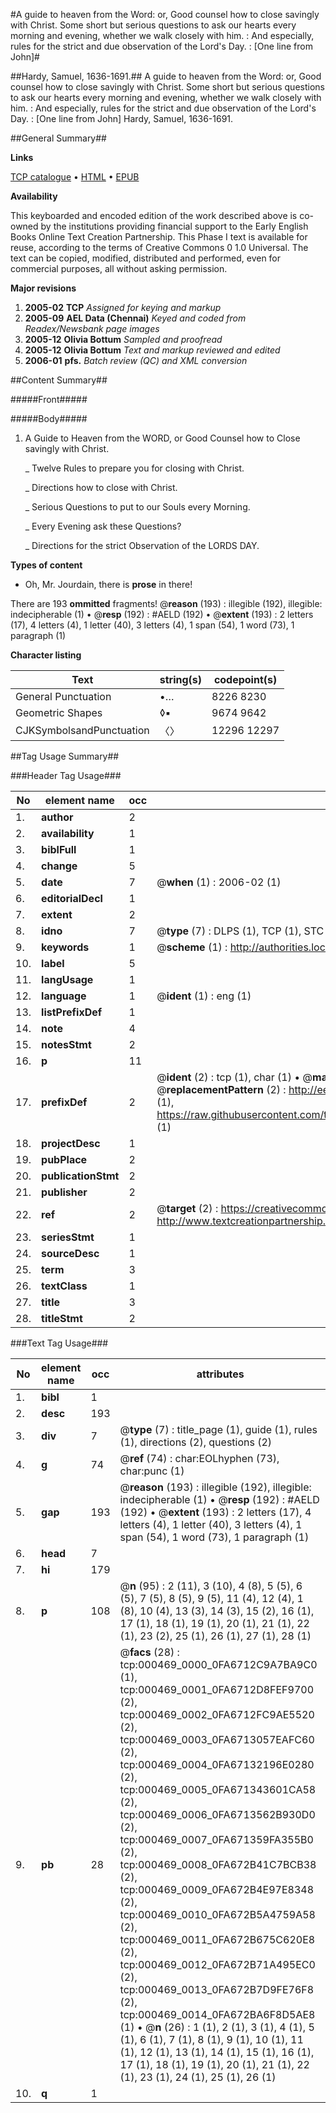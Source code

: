#A guide to heaven from the Word: or, Good counsel how to close savingly with Christ. Some short but serious questions to ask our hearts every morning and evening, whether we walk closely with him. : And especially, rules for the strict and due observation of the Lord's Day. : [One line from John]#

##Hardy, Samuel, 1636-1691.##
A guide to heaven from the Word: or, Good counsel how to close savingly with Christ. Some short but serious questions to ask our hearts every morning and evening, whether we walk closely with him. : And especially, rules for the strict and due observation of the Lord's Day. : [One line from John]
Hardy, Samuel, 1636-1691.

##General Summary##

**Links**

[TCP catalogue](http://www.ota.ox.ac.uk/tcp/)  • 
[HTML](http://tei.it.ox.ac.uk/tcp/Texts-HTML/free/N00/N00384.html)  • 
[EPUB](http://tei.it.ox.ac.uk/tcp/Texts-EPUB/free/N00/N00384.epub)

**Availability**

This keyboarded and encoded edition of the
	       work described above is co-owned by the institutions
	       providing financial support to the Early English Books
	       Online Text Creation Partnership. This Phase I text is
	       available for reuse, according to the terms of Creative
	       Commons 0 1.0 Universal. The text can be copied,
	       modified, distributed and performed, even for
	       commercial purposes, all without asking permission.

**Major revisions**

1. __2005-02__ __TCP__ *Assigned for keying and markup*
1. __2005-09__ __AEL Data (Chennai)__ *Keyed and coded from Readex/Newsbank page images*
1. __2005-12__ __Olivia Bottum__ *Sampled and proofread*
1. __2005-12__ __Olivia Bottum__ *Text and markup reviewed and edited*
1. __2006-01__ __pfs.__ *Batch review (QC) and XML conversion*

##Content Summary##

#####Front#####

#####Body#####

1. A Guide to Heaven from the WORD, or Good Counsel how to Close savingly with Christ.

    _ Twelve Rules to prepare you for closing with Christ.

    _ Directions how to close with Christ.

    _ Serious Questions to put to our Souls every Morning.

    _ Every Evening ask these Questions?

    _ Directions for the strict Observation of the LORDS DAY.

**Types of content**

  * Oh, Mr. Jourdain, there is **prose** in there!

There are 193 **ommitted** fragments! 
 @__reason__ (193) : illegible (192), illegible: indecipherable (1)  •  @__resp__ (192) : #AELD (192)  •  @__extent__ (193) : 2 letters (17), 4 letters (4), 1 letter (40), 3 letters (4), 1 span (54), 1 word (73), 1 paragraph (1)

**Character listing**


|Text|string(s)|codepoint(s)|
|---|---|---|
|General Punctuation|•…|8226 8230|
|Geometric Shapes|◊▪|9674 9642|
|CJKSymbolsandPunctuation|〈〉|12296 12297|

##Tag Usage Summary##

###Header Tag Usage###

|No|element name|occ|attributes|
|---|---|---|---|
|1.|__author__|2||
|2.|__availability__|1||
|3.|__biblFull__|1||
|4.|__change__|5||
|5.|__date__|7| @__when__ (1) : 2006-02 (1)|
|6.|__editorialDecl__|1||
|7.|__extent__|2||
|8.|__idno__|7| @__type__ (7) : DLPS (1), TCP (1), STC (2), NOTIS (1), IMAGE-SET (1), EVANS-CITATION (1)|
|9.|__keywords__|1| @__scheme__ (1) : http://authorities.loc.gov/ (1)|
|10.|__label__|5||
|11.|__langUsage__|1||
|12.|__language__|1| @__ident__ (1) : eng (1)|
|13.|__listPrefixDef__|1||
|14.|__note__|4||
|15.|__notesStmt__|2||
|16.|__p__|11||
|17.|__prefixDef__|2| @__ident__ (2) : tcp (1), char (1)  •  @__matchPattern__ (2) : ([0-9\-]+):([0-9IVX]+) (1), (.+) (1)  •  @__replacementPattern__ (2) : http://eebo.chadwyck.com/downloadtiff?vid=$1&page=$2 (1), https://raw.githubusercontent.com/textcreationpartnership/Texts/master/tcpchars.xml#$1 (1)|
|18.|__projectDesc__|1||
|19.|__pubPlace__|2||
|20.|__publicationStmt__|2||
|21.|__publisher__|2||
|22.|__ref__|2| @__target__ (2) : https://creativecommons.org/publicdomain/zero/1.0/ (1), http://www.textcreationpartnership.org/docs/. (1)|
|23.|__seriesStmt__|1||
|24.|__sourceDesc__|1||
|25.|__term__|3||
|26.|__textClass__|1||
|27.|__title__|3||
|28.|__titleStmt__|2||


###Text Tag Usage###

|No|element name|occ|attributes|
|---|---|---|---|
|1.|__bibl__|1||
|2.|__desc__|193||
|3.|__div__|7| @__type__ (7) : title_page (1), guide (1), rules (1), directions (2), questions (2)|
|4.|__g__|74| @__ref__ (74) : char:EOLhyphen (73), char:punc (1)|
|5.|__gap__|193| @__reason__ (193) : illegible (192), illegible: indecipherable (1)  •  @__resp__ (192) : #AELD (192)  •  @__extent__ (193) : 2 letters (17), 4 letters (4), 1 letter (40), 3 letters (4), 1 span (54), 1 word (73), 1 paragraph (1)|
|6.|__head__|7||
|7.|__hi__|179||
|8.|__p__|108| @__n__ (95) : 2 (11), 3 (10), 4 (8), 5 (5), 6 (5), 7 (5), 8 (5), 9 (5), 11 (4), 12 (4), 1 (8), 10 (4), 13 (3), 14 (3), 15 (2), 16 (1), 17 (1), 18 (1), 19 (1), 20 (1), 21 (1), 22 (1), 23 (2), 25 (1), 26 (1), 27 (1), 28 (1)|
|9.|__pb__|28| @__facs__ (28) : tcp:000469_0000_0FA6712C9A7BA9C0 (1), tcp:000469_0001_0FA6712D8FEF9700 (2), tcp:000469_0002_0FA6712FC9AE5520 (2), tcp:000469_0003_0FA6713057EAFC60 (2), tcp:000469_0004_0FA67132196E0280 (2), tcp:000469_0005_0FA671343601CA58 (2), tcp:000469_0006_0FA6713562B930D0 (2), tcp:000469_0007_0FA671359FA355B0 (2), tcp:000469_0008_0FA672B41C7BCB38 (2), tcp:000469_0009_0FA672B4E97E8348 (2), tcp:000469_0010_0FA672B5A4759A58 (2), tcp:000469_0011_0FA672B675C620E8 (2), tcp:000469_0012_0FA672B71A495EC0 (2), tcp:000469_0013_0FA672B7D9FE76F8 (2), tcp:000469_0014_0FA672BA6F8D5AE8 (1)  •  @__n__ (26) : 1 (1), 2 (1), 3 (1), 4 (1), 5 (1), 6 (1), 7 (1), 8 (1), 9 (1), 10 (1), 11 (1), 12 (1), 13 (1), 14 (1), 15 (1), 16 (1), 17 (1), 18 (1), 19 (1), 20 (1), 21 (1), 22 (1), 23 (1), 24 (1), 25 (1), 26 (1)|
|10.|__q__|1||
